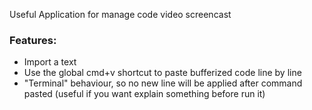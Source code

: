 Useful Application for manage code video screencast

### Features:
- Import a text 
- Use the global cmd+v shortcut to paste bufferized code line by line
- "Terminal" behaviour, so no new line will be applied after command pasted (useful if you want explain something before run it)


